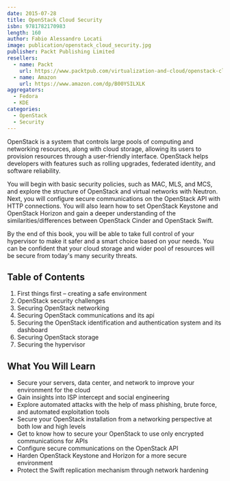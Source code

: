 ```yaml
---
date: 2015-07-28
title: OpenStack Cloud Security
isbn: 9781782170983
length: 160
author: Fabio Alessandro Locati
image: publication/openstack_cloud_security.jpg
publisher: Packt Publishing Limited
resellers:
  - name: Packt
    url: https://www.packtpub.com/virtualization-and-cloud/openstack-cloud-security
  - name: Amazon
    url: https://www.amazon.com/dp/B00YSILXLK
aggregators:
  - Fedora
  - KDE
categories:
  - OpenStack
  - Security
---
```


OpenStack is a system that controls large pools of computing and networking resources, along with cloud storage, allowing its users to provision resources through a user-friendly interface.
OpenStack helps developers with features such as rolling upgrades, federated identity, and software reliability.

You will begin with basic security policies, such as MAC, MLS, and MCS, and explore the structure of OpenStack and virtual networks with Neutron.
Next, you will configure secure communications on the OpenStack API with HTTP connections.
You will also learn how to set OpenStack Keystone and OpenStack Horizon and gain a deeper understanding of the similarities/differences between OpenStack Cinder and OpenStack Swift.

By the end of this book, you will be able to take full control of your hypervisor to make it safer and a smart choice based on your needs.
You can be confident that your cloud storage and wider pool of resources will be secure from today's many security threats.

## Table of Contents
1. First things first – creating a safe environment
2. OpenStack security challenges
3. Securing OpenStack networking
4. Securing OpenStack communications and its api
5. Securing the OpenStack identification and authentication system and its dashboard
6. Securing OpenStack storage
7. Securing the hypervisor

## What You Will Learn
* Secure your servers, data center, and network to improve your environment for the cloud
* Gain insights into ISP intercept and social engineering
* Explore automated attacks with the help of mass phishing, brute force, and automated exploitation tools
* Secure your OpenStack installation from a networking perspective at both low and high levels
* Get to know how to secure your OpenStack to use only encrypted communications for APIs
* Configure secure communications on the OpenStack API
* Harden OpenStack Keystone and Horizon for a more secure environment
* Protect the Swift replication mechanism through network hardening
